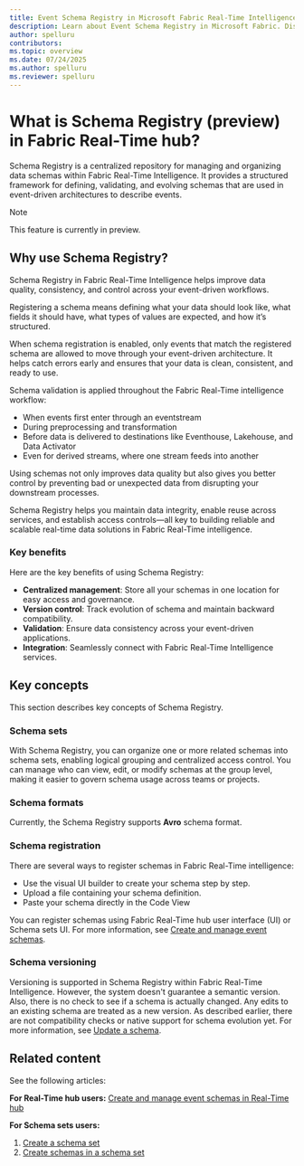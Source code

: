 ```yaml
---
title: Event Schema Registry in Microsoft Fabric Real-Time Intelligence
description: Learn about Event Schema Registry in Microsoft Fabric. Discover how this centralized repository manages data schemas and improves data quality.
author: spelluru
contributors: 
ms.topic: overview
ms.date: 07/24/2025
ms.author: spelluru
ms.reviewer: spelluru
---
```


# What is Schema Registry (preview) in Fabric Real-Time hub? 

Schema Registry is a centralized repository for managing and organizing data schemas within Fabric Real-Time Intelligence. It provides a structured framework for defining, validating, and evolving schemas that are used in event-driven architectures to describe events.

> [!NOTE]
> This feature is currently in preview.

## Why use Schema Registry?
Schema Registry in Fabric Real-Time Intelligence helps improve data quality, consistency, and control across your event-driven workflows. 

Registering a schema means defining what your data should look like, what fields it should have, what types of values are expected, and how it’s structured. 

When schema registration is enabled, only events that match the registered schema are allowed to move through your event-driven architecture. It helps catch errors early and ensures that your data is clean, consistent, and ready to use. 

Schema validation is applied throughout the Fabric Real-Time intelligence workflow: 

- When events first enter through an eventstream 
- During preprocessing and transformation 
- Before data is delivered to destinations like Eventhouse, Lakehouse, and Data Activator 
- Even for derived streams, where one stream feeds into another 

Using schemas not only improves data quality but also gives you better control by preventing bad or unexpected data from disrupting your downstream processes. 

Schema Registry helps you maintain data integrity, enable reuse across services, and establish access controls—all key to building reliable and scalable real-time data solutions in Fabric Real-Time intelligence. 

### Key benefits
Here are the key benefits of using Schema Registry: 

- **Centralized management**: Store all your schemas in one location for easy access and governance.
- **Version control**: Track evolution of schema and maintain backward compatibility.
- **Validation**: Ensure data consistency across your event-driven applications.
- **Integration**: Seamlessly connect with Fabric Real-Time Intelligence services.

## Key concepts 
This section describes key concepts of Schema Registry. 

### Schema sets
With Schema Registry, you can organize one or more related schemas into schema sets, enabling logical grouping and centralized access control. You can manage who can view, edit, or modify schemas at the group level, making it easier to govern schema usage across teams or projects. 

### Schema formats
Currently, the Schema Registry supports **Avro** schema format.

### Schema registration
There are several ways to register schemas in Fabric Real-Time intelligence: 

- Use the visual UI builder to create your schema step by step.
- Upload a file containing your schema definition.
- Paste your schema directly in the Code View 

You can register schemas using Fabric Real-Time hub user interface (UI) or Schema sets UI. For more information, see [Create and manage event schemas](create-manage-event-schemas.md). 

### Schema versioning
Versioning is supported in Schema Registry within Fabric Real-Time Intelligence. However, the system doesn't guarantee a semantic version. Also, there is no check to see if a schema is actually changed. Any edits to an existing schema are treated as a new version. As described earlier, there are not compatibility checks or native support for schema evolution yet. For more information, see [Update a schema](create-manage-event-schemas.md#update-an-event-schema).


## Related content
See the following articles:

**For Real-Time hub users:**
[Create and manage event schemas in Real-Time hub](create-manage-event-schemas-real-time-hub.md)

**For Schema sets users:**
1. [Create a schema set](create-manage-event-schema-sets.md)
2. [Create schemas in a schema set](create-manage-event-schemas.md)


